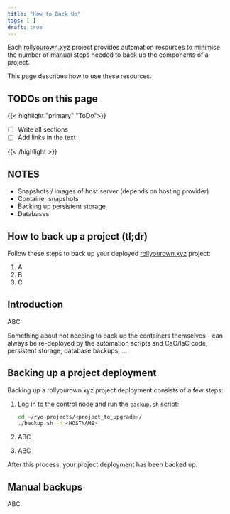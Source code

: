 ```yaml
---
title: "How to Back Up"
tags: [ ]
draft: true
---
```


Each [rollyourown.xyz](https://rollyourown.xyz) project provides automation resources to minimise the number of manual steps needed to back up the components of a project.

This page describes how to use these resources.

<!--more-->

## TODOs on this page

{{< highlight "primary" "ToDo">}}

- [ ] Write all sections
- [ ] Add links in the text

{{< /highlight >}}

## NOTES

- Snapshots / images of host server (depends on hosting provider)
- Container snapshots
- Backing up persistent storage
- Databases

## How to back up a project (tl;dr)

Follow these steps to back up your deployed [rollyourown.xyz](https://rollyourown.xyz) project:

1. A
2. B
3. C

## Introduction

ABC

Something about not needing to back up the containers themselves - can always be re-deployed by the automation scripts and CaC/IaC code, persistent storage, database backups, ...

## Backing up a project deployment

Backing up a rollyourown.xyz project deployment consists of a few steps:

1. Log in to the control node and run the `backup.sh` script:

    ```bash
    cd ~/ryo-projects/<project_to_upgrade>/
    ./backup.sh -n <HOSTNAME>
    ```

2. ABC

3. ABC

After this process, your project deployment has been backed up.

## Manual backups

ABC
